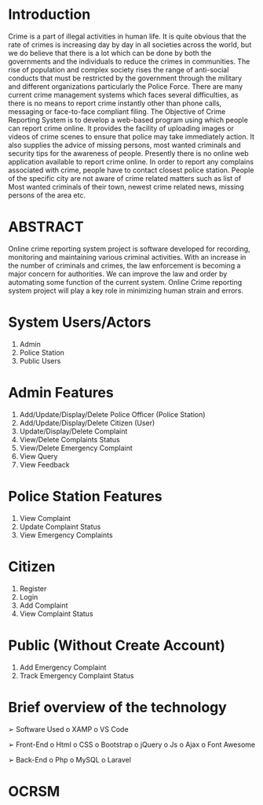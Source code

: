 # Introduction
Crime is a part of illegal activities in human life. It is quite obvious that the rate of crimes is increasing day by day in all societies across the world, but we do believe that there is a lot which can be done by both the governments and the individuals to reduce the crimes in communities. The rise of population and complex society rises the range of anti-social conducts that must be restricted by the government through the military and different organizations particularly the Police Force. There are many current crime management systems which faces several difficulties, as there is no means to report crime instantly other than phone calls, messaging or face-to-face compliant filing. The Objective of Crime Reporting System is to develop a web-based program using which people can report crime online. It provides the facility of uploading images or videos of crime scenes to ensure that police may take immediately action. It also supplies the advice of missing persons, most wanted criminals and security tips for the awareness of people. Presently there is no online web application available to report crime online. In order to report any complains associated with crime, people have to contact closest police station. People of the specific city are not aware of crime related matters such as list of Most wanted criminals of their town, newest crime related news, missing persons of the area etc.

# ABSTRACT
Online crime reporting system project is software developed for recording, monitoring and maintaining various criminal activities. With an increase in the number of criminals and crimes, the law enforcement is becoming a major concern for authorities. We can improve the law and order by automating some function of the current system. Online Crime reporting system project will play a key role in minimizing human strain and errors.

# System Users/Actors

1. Admin
2. Police Station
3. Public Users

# Admin Features
1. Add/Update/Display/Delete Police Officer (Police Station)
2. Add/Update/Display/Delete Citizen (User)
3. Update/Display/Delete Complaint
4. View/Delete Complaints Status
5. View/Delete Emergency Complaint
6. View Query
7. View Feedback

# Police Station Features

1. View Complaint
2. Update Complaint Status
3. View Emergency Complaints

# Citizen

1. Register
2. Login
3. Add Complaint
4. View Complaint Status

# Public (Without Create Account)

1. Add Emergency Complaint
2. Track Emergency Complaint Status

# Brief overview of the technology

➢ Software Used
    o XAMP
    o VS Code

➢ Front-End
    o Html
    o CSS
    o Bootstrap
    o jQuery
    o Js
    o Ajax
    o Font Awesome

➢ Back-End
    o Php
    o MySQL
    o Laravel
# OCRSM
